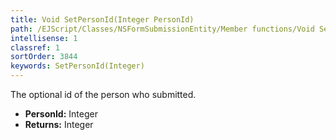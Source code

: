 ```yaml
---
title: Void SetPersonId(Integer PersonId)
path: /EJScript/Classes/NSFormSubmissionEntity/Member functions/Void SetPersonId(Integer p_0)
intellisense: 1
classref: 1
sortOrder: 3844
keywords: SetPersonId(Integer)
---
```



The optional id of the person who submitted.



* **PersonId:** Integer
* **Returns:** Integer


